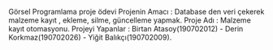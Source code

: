 Görsel Programlama proje ödevi 
Projenin Amacı : Database den veri çekerek malzeme kayıt , ekleme, silme, güncelleme yapmak.
Proje Adı : Malzeme kayıt otomasyonu.
Projeyi Yapanlar : Birtan Atasoy(190702012) - Derin Korkmaz(190702026) - Yiğit Balıkçı(190702009).

